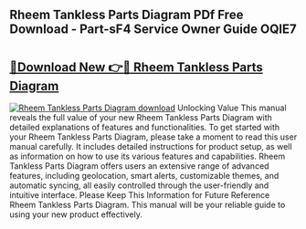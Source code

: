 ## Rheem Tankless Parts Diagram PDf Free Download - Part-sF4 Service Owner Guide OQlE7

# <h2><a href="http://dfmiy7.blite.top/?on=Rheem+Tankless+Parts+Diagram">🔗Download New 👉🔴 Rheem Tankless Parts Diagram</a></h2>

[![Rheem Tankless Parts Diagram download](https://i.imgur.com/lujVjoI.png)](http://dfmiy7.blite.top/?on=Rheem+Tankless+Parts+Diagram)
Unlocking Value This manual reveals the full value of your new Rheem Tankless Parts Diagram with detailed explanations of features and functionalities. To get started with your Rheem Tankless Parts Diagram, please take a moment to read this user manual carefully. It includes detailed instructions for product setup, as well as information on how to use its various features and capabilities. Rheem Tankless Parts Diagram offers users an extensive range of advanced features, including geolocation, smart alerts, customizable themes, and automatic syncing, all easily controlled through the user-friendly and intuitive interface. Please Keep This Information for Future Reference Rheem Tankless Parts Diagram. This manual will be your reliable guide to using your new product effectively.
